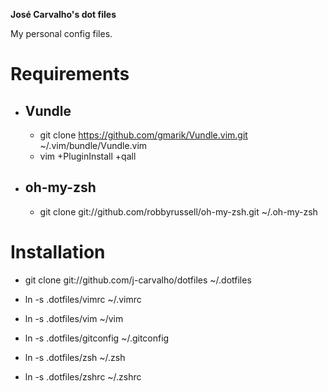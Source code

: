 **José Carvalho's dot files** 

My personal config files.

# Requirements

* ## Vundle
  * git clone https://github.com/gmarik/Vundle.vim.git ~/.vim/bundle/Vundle.vim
  * vim +PluginInstall +qall
  
* ## oh-my-zsh
  * git clone git://github.com/robbyrussell/oh-my-zsh.git ~/.oh-my-zsh


# Installation

  * git clone git://github.com/j-carvalho/dotfiles ~/.dotfiles
  
  * ln -s .dotfiles/vimrc ~/.vimrc
  * ln -s .dotfiles/vim ~/vim
  * ln -s .dotfiles/gitconfig ~/.gitconfig
  * ln -s .dotfiles/zsh ~/.zsh
  * ln -s .dotfiles/zshrc ~/.zshrc


